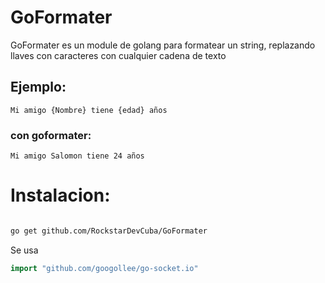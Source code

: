 # GoFormater

GoFormater es un module de golang para formatear un string, replazando llaves con caracteres con cualquier cadena de texto

## Ejemplo:

```
Mi amigo {Nombre} tiene {edad} años
```
### con goformater:

```
Mi amigo Salomon tiene 24 años
```

# Instalacion: 

```bash

go get github.com/RockstarDevCuba/GoFormater

```

Se usa
```go
import "github.com/googollee/go-socket.io"
```

